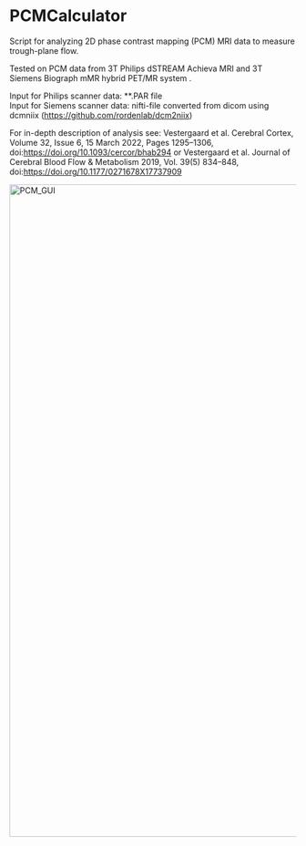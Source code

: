 # PCMCalculator
Script for analyzing 2D phase contrast mapping (PCM) MRI data to measure trough-plane flow. 

Tested on PCM data from 3T Philips dSTREAM Achieva MRI and 3T Siemens Biograph mMR hybrid PET/MR system . 


Input for Philips scanner data: **.PAR file <n>  
Input for Siemens scanner data: nifti-file converted from dicom using dcmniix (https://github.com/rordenlab/dcm2niix) 

For in-depth description of analysis see: <n> 
Vestergaard et al. Cerebral Cortex, Volume 32, Issue 6, 15 March 2022, Pages 1295–1306, doi:https://doi.org/10.1093/cercor/bhab294 <n> or <n>
Vestergaard et al.  Journal of Cerebral Blood Flow & Metabolism 2019, Vol. 39(5) 834–848, doi:https://doi.org/10.1177/0271678X17737909
  
  
  
<img width="1145" alt="PCM_GUI" src="https://user-images.githubusercontent.com/102877223/161402216-82d88518-34b2-4c71-9246-752147649079.png">
